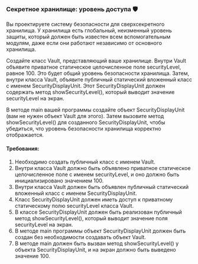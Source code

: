 
### Секретное хранилище: уровень доступа 🛡️ 

Вы проектируете систему безопасности для сверхсекретного хранилища. У хранилища есть глобальный, неизменный уровень защиты, который должен быть известен всем вспомогательным модулям, даже если они работают независимо от основного хранилища.

Создайте класс Vault, представляющий ваше хранилище. Внутри Vault объявите приватное статическое целочисленное поле securityLevel, равное 100. Это будет общий уровень безопасности хранилища. Затем, внутри класса Vault, объявите публичный статический вложенный класс с именем SecurityDisplayUnit. Этот SecurityDisplayUnit должен содержать метод showSecurityLevel(), который выводит значение securityLevel на экран.

В методе main вашей программы создайте объект SecurityDisplayUnit (вам не нужен объект Vault для этого). Затем вызовите метод showSecurityLevel() для созданного SecurityDisplayUnit, чтобы убедиться, что уровень безопасности хранилища корректно отображается.

#### Требования:
1. Необходимо создать публичный класс с именем Vault.
2. Внутри класса Vault должно быть объявлено приватное статическое целочисленное поле с именем securityLevel, и оно должно быть инициализировано значением 100.
3. Внутри класса Vault должен быть объявлен публичный статический вложенный класс с именем SecurityDisplayUnit.
4. Класс SecurityDisplayUnit должен иметь доступ к приватному статическому полю securityLevel класса Vault.
5. В классе SecurityDisplayUnit должен быть реализован публичный метод showSecurityLevel(), который выводит значение поля securityLevel на экран.
6. В методе main программы объект SecurityDisplayUnit должен быть создан без необходимости создавать объект Vault.
7. В методе main должен быть вызван метод showSecurityLevel() у объекта SecurityDisplayUnit, и на экран должно быть выведено значение 100.